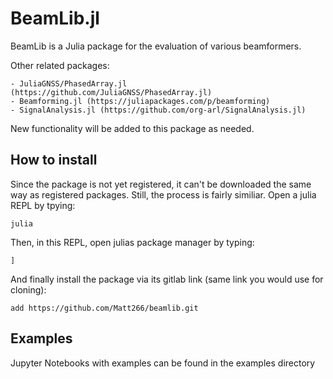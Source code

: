 # BeamLib.jl
BeamLib is a Julia package for the evaluation of various beamformers.

Other related packages:

    - JuliaGNSS/PhasedArray.jl (https://github.com/JuliaGNSS/PhasedArray.jl)
    - Beamforming.jl (https://juliapackages.com/p/beamforming)
    - SignalAnalysis.jl (https://github.com/org-arl/SignalAnalysis.jl)

New functionality will be added to this package as needed.

## How to install
Since the package is not yet registered, it can't be downloaded the same way as registered packages. 
Still, the process is fairly similiar. Open a julia REPL by tpying:

```
julia
```

Then, in this REPL, open julias package manager by typing:

```
]
```

And finally install the package via its gitlab link (same link you would use for cloning):

```
add https://github.com/Matt266/beamlib.git
```

## Examples
Jupyter Notebooks with examples can be found in the examples directory